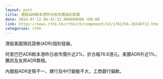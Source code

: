 ```yaml
---
layout: post
title: 港股ADR較本港昨日收市價個別發展
date: 2024-07-12 06:43:32.000000000 +08:00
link: https://news.rthk.hk/rthk/ch/component/k2/1761256-20240712.htm
categories: rthk
---
```


港股美國預託證券(ADR)個別發展。

阿里巴巴ADR較本港昨日收市價升近2%，折合報76.6港元。美團ADR升近1%，騰訊及友邦ADR靠穩。

內銀股ADR走勢不一，建行及中行變動不大，工商銀行偏軟。
